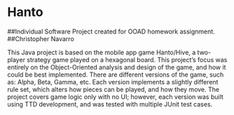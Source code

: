 # Hanto
##Individual Software Project created for OOAD homework assignment.
##Christopher Navarro

  This Java project is based on the mobile app game Hanto/Hive, a two-player strategy game played on a hexagonal board. This project’s focus was entirely on the Object-Oriented analysis and design of the game, and how it could be best implemented. There are different versions of the game, such as: Alpha, Beta, Gamma, etc. Each version implements a slightly different rule set, which alters how pieces can be played, and how they move. The project covers game logic only with no UI; however, each version was built using TTD development, and was tested with multiple JUnit test cases.
